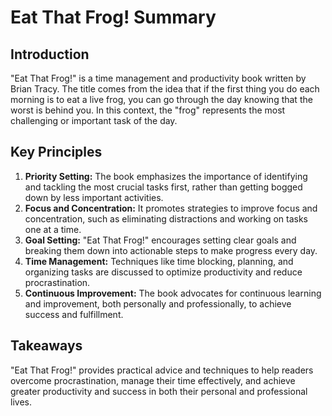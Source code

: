 # Eat That Frog! Summary

## Introduction
"Eat That Frog!" is a time management and productivity book written by Brian Tracy. The title comes from the idea that if the first thing you do each morning is to eat a live frog, you can go through the day knowing that the worst is behind you. In this context, the "frog" represents the most challenging or important task of the day.

## Key Principles
1. **Priority Setting:** The book emphasizes the importance of identifying and tackling the most crucial tasks first, rather than getting bogged down by less important activities.
2. **Focus and Concentration:** It promotes strategies to improve focus and concentration, such as eliminating distractions and working on tasks one at a time.
3. **Goal Setting:** "Eat That Frog!" encourages setting clear goals and breaking them down into actionable steps to make progress every day.
4. **Time Management:** Techniques like time blocking, planning, and organizing tasks are discussed to optimize productivity and reduce procrastination.
5. **Continuous Improvement:** The book advocates for continuous learning and improvement, both personally and professionally, to achieve success and fulfillment.

## Takeaways
"Eat That Frog!" provides practical advice and techniques to help readers overcome procrastination, manage their time effectively, and achieve greater productivity and success in both their personal and professional lives.
